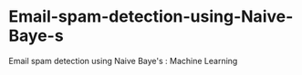 # Email-spam-detection-using-Naive-Baye-s
Email spam detection using Naive Baye's : Machine Learning
